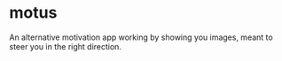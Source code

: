 # motus
An alternative motivation app working by showing you images, meant to steer you in the right direction.
